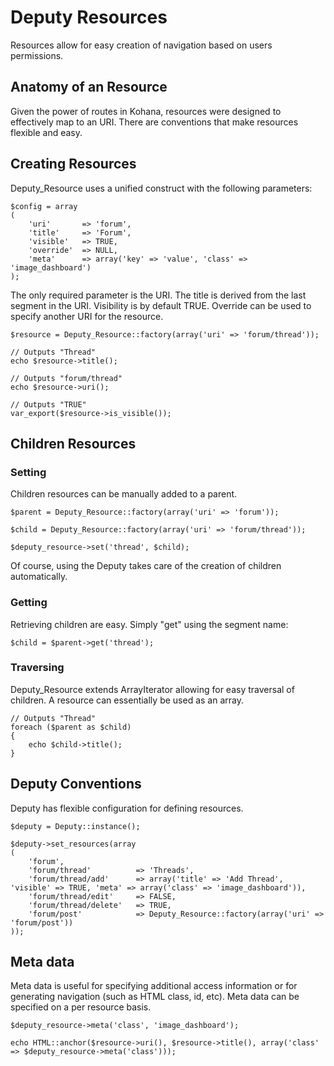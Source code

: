# Deputy Resources

Resources allow for easy creation of navigation based on users permissions.

## Anatomy of an Resource

Given the power of routes in Kohana, resources were designed to effectively map to an URI. There 
are conventions that make resources flexible and easy.

## Creating Resources

Deputy_Resource uses a unified construct with the following parameters:

	$config = array
	(
		'uri'		=> 'forum',
		'title'		=> 'Forum',
		'visible'	=> TRUE,
		'override'	=> NULL,
		'meta'		=> array('key' => 'value', 'class' => 'image_dashboard')
	);

The only required parameter is the URI. The title is derived from the last segment in the URI. 
Visibility is by default TRUE. Override can be used to specify another URI for the resource.

	$resource = Deputy_Resource::factory(array('uri' => 'forum/thread'));
	
	// Outputs "Thread"
	echo $resource->title();
	
	// Outputs "forum/thread"
	echo $resource->uri();
	
	// Outputs "TRUE"
	var_export($resource->is_visible());

## Children Resources

### Setting

Children resources can be manually added to a parent.

	$parent = Deputy_Resource::factory(array('uri' => 'forum'));
	
	$child = Deputy_Resource::factory(array('uri' => 'forum/thread'));
	
	$deputy_resource->set('thread', $child);

Of course, using the Deputy takes care of the creation of children automatically.

### Getting

Retrieving children are easy. Simply "get" using the segment name:

	$child = $parent->get('thread');

### Traversing

Deputy_Resource extends ArrayIterator allowing for easy traversal of children. A resource can 
essentially be used as an array.

	// Outputs "Thread"
	foreach ($parent as $child)
	{
		echo $child->title();
	}

## Deputy Conventions

Deputy has flexible configuration for defining resources.

	$deputy = Deputy::instance();
	
	$deputy->set_resources(array
	(
		'forum',
		'forum/thread' 			=> 'Threads',
		'forum/thread/add'		=> array('title' => 'Add Thread', 'visible' => TRUE, 'meta' => array('class' => 'image_dashboard')),
		'forum/thread/edit'		=> FALSE,
		'forum/thread/delete'	=> TRUE,
		'forum/post'			=> Deputy_Resource::factory(array('uri' => 'forum/post'))
	));
	
## Meta data

Meta data is useful for specifying additional access information or for generating navigation 
(such as HTML class, id, etc). Meta data can be specified on a per resource basis.

	$deputy_resource->meta('class', 'image_dashboard');
	
	echo HTML::anchor($resource->uri(), $resource->title(), array('class' => $deputy_resource->meta('class')));